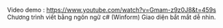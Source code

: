 Video demo : https://www.youtube.com/watch?v=Gmam-z9z0J8&t=459s
Chương trình viết bằng ngôn ngữ c# (Winform)
Giao diện bắt mắt dễ nhìn.
